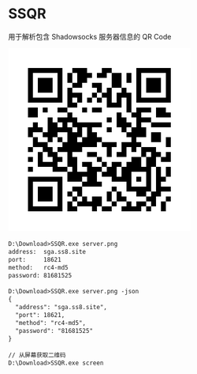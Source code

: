 # SSQR

用于解析包含 Shadowsocks 服务器信息的 QR Code

![](./assets/server.png)

```
D:\Download>SSQR.exe server.png
address:  sga.ss8.site
port:     18621
method:   rc4-md5
password: 81681525

D:\Download>SSQR.exe server.png -json
{
  "address": "sga.ss8.site",
  "port": 18621,
  "method": "rc4-md5",
  "password": "81681525"
}

// 从屏幕获取二维码
D:\Download>SSQR.exe screen
```
